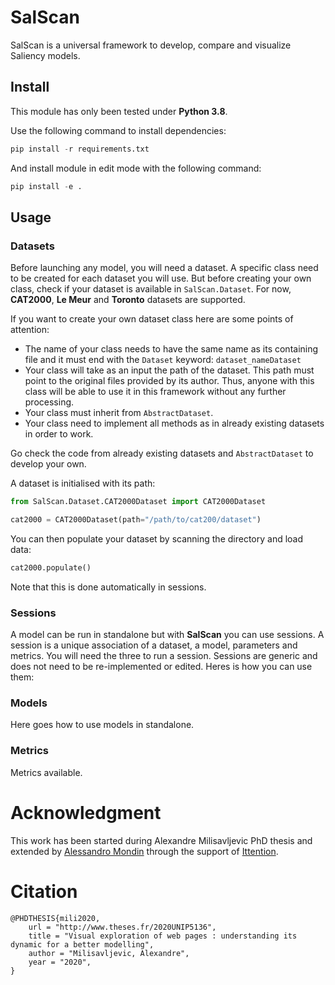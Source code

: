 # SalScan

SalScan is a universal framework to develop, compare and visualize Saliency models.

## Install

This module has only been tested under **Python 3.8**.

Use the following command to install dependencies:
```python
pip install -r requirements.txt
```
And install module in edit mode with the following command:
```python
pip install -e .
```


## Usage

### Datasets
Before launching any model, you will need a dataset. A specific class need to be created for each dataset you will use. But before creating your own class, check if your dataset is available in `SalScan.Dataset`. For now, **CAT2000**, **Le Meur** and **Toronto** datasets are supported.

If you want to create your own dataset class here are some points of attention:

- The name of your class needs to have the same name as its containing file and it must end with the `Dataset` keyword: `dataset_nameDataset`
- Your class will take as an input the path of the dataset. This path must point to the original files provided by its author. Thus, anyone with this class will be able to use it in this framework without any further processing.
- Your class must inherit from `AbstractDataset`.
- Your class need to implement all methods as in already existing datasets in order to work.

Go check the code from already existing datasets and `AbstractDataset` to develop your own.

A dataset is initialised with its path:
```python
from SalScan.Dataset.CAT2000Dataset import CAT2000Dataset

cat2000 = CAT2000Dataset(path="/path/to/cat200/dataset")
```

You can then populate your dataset by scanning the directory and load data:
```python
cat2000.populate()
```
Note that this is done automatically in sessions.

### Sessions

A model can be run in standalone but with **SalScan** you can use sessions. A session is a unique association of a dataset, a model, parameters and metrics. You will need the three to run a session. Sessions are generic and does not need to be re-implemented or edited. Heres is how you can use them:

### Models
Here goes how to use models in standalone.

### Metrics
Metrics available.


# Acknowledgment

This work has been started during Alexandre Milisavljevic PhD thesis and extended by [Alessandro Mondin](https://github.com/AlessandroMondin) through the support of [Ittention](https://www.ittention.com).

# Citation
```
@PHDTHESIS{mili2020,
    url = "http://www.theses.fr/2020UNIP5136",
    title = "Visual exploration of web pages : understanding its dynamic for a better modelling",
    author = "Milisavljevic, Alexandre",
    year = "2020",
}
```
